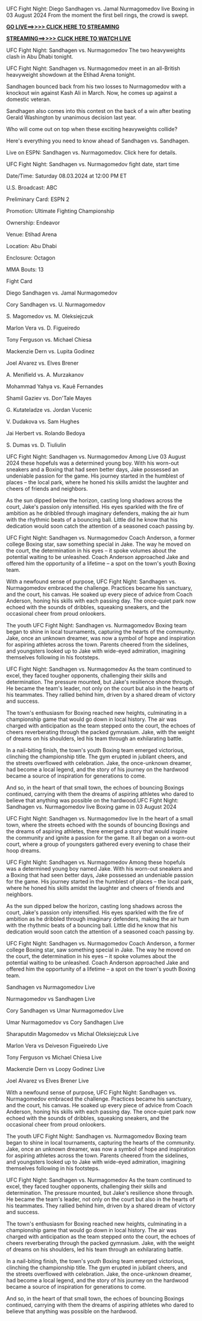 UFC Fight Night: Diego Sandhagen vs. Jamal Nurmagomedov live Boxing in 03 August 2024 From the moment the first bell rings, the crowd is swept.

[**GO LIVE==>>>> CLICK HERE TO STREAMING**](https://ufc.procast.live/?refd_by=a2ztv)

[**STREAMING==>>>> CLICK HERE TO WATCH LIVE**](https://ufc.procast.live/?refd_by=a2ztv)

UFC Fight Night: Sandhagen vs. Nurmagomedov The two heavyweights clash in Abu Dhabi tonight.

UFC Fight Night: Sandhagen vs. Nurmagomedov meet in an all-British heavyweight showdown at the Etihad Arena tonight.

Sandhagen bounced back from his two losses to Nurmagomedov with a knockout win against Kash Ali in March. Now, he comes up against a domestic veteran.

Sandhagen also comes into this contest on the back of a win after beating Gerald Washington by unanimous decision last year.

Who will come out on top when these exciting heavyweights collide?

Here's everything you need to know ahead of Sandhagen vs. Sandhagen.

Live on ESPN: Sandhagen vs. Nurmagomedov. Click here for details.

UFC Fight Night: Sandhagen vs. Nurmagomedov fight date, start time

Date/Time: Saturday 08.03.2024 at 12:00 PM ET

U.S. Broadcast: ABC

Preliminary Card: ESPN 2

Promotion: Ultimate Fighting Championship

Ownership: Endeavor

Venue: Etihad Arena

Location: Abu Dhabi

Enclosure: Octagon

MMA Bouts: 13

Fight Card

Diego Sandhagen vs. Jamal Nurmagomedov

Cory Sandhagen vs. U. Nurmagomedov

S. Magomedov vs. M. Oleksiejczuk

Marlon Vera vs. D. Figueiredo

Tony Ferguson vs. Michael Chiesa

Mackenzie Dern vs. Lupita Godinez

Joel Alvarez vs. Elves Brener

A. Menifield vs. A. Murzakanov

Mohammad Yahya vs. Kauê Fernandes

Shamil Gaziev vs. Don'Tale Mayes

G. Kutateladze vs. Jordan Vucenic

V. Dudakova vs. Sam Hughes

Jai Herbert vs. Rolando Bedoya

S. Dumas vs. D. Tiuliulin

UFC Fight Night: Sandhagen vs. Nurmagomedov Among Live 03 August 2024 these hopefuls was a determined young boy. With his worn-out sneakers and a Boxing that had seen better days, Jake possessed an undeniable passion for the game. His journey started in the humblest of places – the local park, where he honed his skills amidst the laughter and cheers of friends and neighbors.

As the sun dipped below the horizon, casting long shadows across the court, Jake's passion only intensified. His eyes sparkled with the fire of ambition as he dribbled through imaginary defenders, making the air hum with the rhythmic beats of a bouncing ball. Little did he know that his dedication would soon catch the attention of a seasoned coach passing by.

UFC Fight Night: Sandhagen vs. Nurmagomedov Coach Anderson, a former college Boxing star, saw something special in Jake. The way he moved on the court, the determination in his eyes – it spoke volumes about the potential waiting to be unleashed. Coach Anderson approached Jake and offered him the opportunity of a lifetime – a spot on the town's youth Boxing team.

With a newfound sense of purpose, UFC Fight Night: Sandhagen vs. Nurmagomedov embraced the challenge. Practices became his sanctuary, and the court, his canvas. He soaked up every piece of advice from Coach Anderson, honing his skills with each passing day. The once-quiet park now echoed with the sounds of dribbles, squeaking sneakers, and the occasional cheer from proud onlookers.

The youth UFC Fight Night: Sandhagen vs. Nurmagomedov Boxing team began to shine in local tournaments, capturing the hearts of the community. Jake, once an unknown dreamer, was now a symbol of hope and inspiration for aspiring athletes across the town. Parents cheered from the sidelines, and youngsters looked up to Jake with wide-eyed admiration, imagining themselves following in his footsteps.

UFC Fight Night: Sandhagen vs. Nurmagomedov As the team continued to excel, they faced tougher opponents, challenging their skills and determination. The pressure mounted, but Jake's resilience shone through. He became the team's leader, not only on the court but also in the hearts of his teammates. They rallied behind him, driven by a shared dream of victory and success.

The town's enthusiasm for Boxing reached new heights, culminating in a championship game that would go down in local history. The air was charged with anticipation as the team stepped onto the court, the echoes of cheers reverberating through the packed gymnasium. Jake, with the weight of dreams on his shoulders, led his team through an exhilarating battle.

In a nail-biting finish, the town's youth Boxing team emerged victorious, clinching the championship title. The gym erupted in jubilant cheers, and the streets overflowed with celebration. Jake, the once-unknown dreamer, had become a local legend, and the story of his journey on the hardwood became a source of inspiration for generations to come.

And so, in the heart of that small town, the echoes of bouncing Boxings continued, carrying with them the dreams of aspiring athletes who dared to believe that anything was possible on the hardwood.UFC Fight Night: Sandhagen vs. Nurmagomedov live Boxing game in 03 August 2024

UFC Fight Night: Sandhagen vs. Nurmagomedov live In the heart of a small town, where the streets echoed with the sounds of bouncing Boxings and the dreams of aspiring athletes, there emerged a story that would inspire the community and ignite a passion for the game. It all began on a worn-out court, where a group of youngsters gathered every evening to chase their hoop dreams.

UFC Fight Night: Sandhagen vs. Nurmagomedov Among these hopefuls was a determined young boy named Jake. With his worn-out sneakers and a Boxing that had seen better days, Jake possessed an undeniable passion for the game. His journey started in the humblest of places – the local park, where he honed his skills amidst the laughter and cheers of friends and neighbors.

As the sun dipped below the horizon, casting long shadows across the court, Jake's passion only intensified. His eyes sparkled with the fire of ambition as he dribbled through imaginary defenders, making the air hum with the rhythmic beats of a bouncing ball. Little did he know that his dedication would soon catch the attention of a seasoned coach passing by.

UFC Fight Night: Sandhagen vs. Nurmagomedov Coach Anderson, a former college Boxing star, saw something special in Jake. The way he moved on the court, the determination in his eyes – it spoke volumes about the potential waiting to be unleashed. Coach Anderson approached Jake and offered him the opportunity of a lifetime – a spot on the town's youth Boxing team.

Sandhagen vs Nurmagomedov Live

Nurmagomedov vs Sandhagen Live

Cory Sandhagen vs Umar Nurmagomedov Live

Umar Nurmagomedov vs Cory Sandhagen Live

Sharaputdin Magomedov vs Michal Oleksiejczuk Live

Marlon Vera vs Deiveson Figueiredo Live

Tony Ferguson vs Michael Chiesa Live

Mackenzie Dern vs Loopy Godinez Live

Joel Alvarez vs Elves Brener Live

With a newfound sense of purpose, UFC Fight Night: Sandhagen vs. Nurmagomedov embraced the challenge. Practices became his sanctuary, and the court, his canvas. He soaked up every piece of advice from Coach Anderson, honing his skills with each passing day. The once-quiet park now echoed with the sounds of dribbles, squeaking sneakers, and the occasional cheer from proud onlookers.

The youth UFC Fight Night: Sandhagen vs. Nurmagomedov Boxing team began to shine in local tournaments, capturing the hearts of the community. Jake, once an unknown dreamer, was now a symbol of hope and inspiration for aspiring athletes across the town. Parents cheered from the sidelines, and youngsters looked up to Jake with wide-eyed admiration, imagining themselves following in his footsteps.

UFC Fight Night: Sandhagen vs. Nurmagomedov As the team continued to excel, they faced tougher opponents, challenging their skills and determination. The pressure mounted, but Jake's resilience shone through. He became the team's leader, not only on the court but also in the hearts of his teammates. They rallied behind him, driven by a shared dream of victory and success.

The town's enthusiasm for Boxing reached new heights, culminating in a championship game that would go down in local history. The air was charged with anticipation as the team stepped onto the court, the echoes of cheers reverberating through the packed gymnasium. Jake, with the weight of dreams on his shoulders, led his team through an exhilarating battle.

In a nail-biting finish, the town's youth Boxing team emerged victorious, clinching the championship title. The gym erupted in jubilant cheers, and the streets overflowed with celebration. Jake, the once-unknown dreamer, had become a local legend, and the story of his journey on the hardwood became a source of inspiration for generations to come.

And so, in the heart of that small town, the echoes of bouncing Boxings continued, carrying with them the dreams of aspiring athletes who dared to believe that anything was possible on the hardwood.
